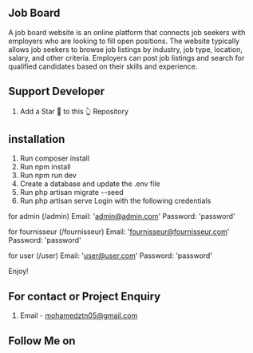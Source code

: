 ## Job Board
A job board website is an online platform that connects job seekers with employers who are looking to fill open positions. The website typically allows job seekers to browse job listings by industry, job type, location, salary, and other criteria. Employers can post job listings and search for qualified candidates based on their skills and experience.

## Support Developer
1. Add a Star 🌟  to this 👆 Repository


## installation
1. Run composer install
2. Run npm install
3. Run npm run dev
4. Create a database and update the .env file
5. Run php artisan migrate --seed
6. Run php artisan serve
Login with the following credentials

for admin (/admin)
Email: 'admin@admin.com'
Password: 'password'

for fournisseur (/fournisseur)
Email: 'fournisseur@fournisseur.com'
Password: 'password'

for user (/user)
Email: 'user@user.com'
Password: 'password'

Enjoy!




## For contact or Project Enquiry
1. Email - mohamedztn05@gmail.com


## Follow Me on

